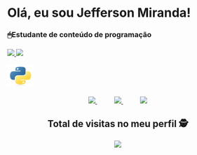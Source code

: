 ### 
<h1>Olá, eu sou Jefferson Miranda!</h1>
<h3>🖱Estudante de conteúdo de programação</h3>

###
<div align="left">
  <a href="https://github.com/Jefferson472">
   <img height="160em" src="https://github-readme-stats.vercel.app/api/top-langs/?username=Jefferson472&layout=compact&langs_count=7&theme=dracula"/>
   <img height="160em" src="https://github-readme-stats.vercel.app/api?username=jefferson472&show_icons=true&theme=dracula&include_all_commits=true&count_private=true"/>
   </div>

  <div style="display: inline_block"><br>
  <img align="center" alt="Jefferson-Python" height="50" width="60" src="https://raw.githubusercontent.com/devicons/devicon/master/icons/python/python-original.svg">
    </div>

  ### 
<div align="center"> 
  
  <a href="https://www.linkedin.com/in/jefferson-miranda-64b61bb9/" target="_blank"><img src="https://img.shields.io/badge/-LinkedIn-%230077B5?style=for-the-badge&logo=linkedin&logoColor=white" target="_blank">
  </a>
  &nbsp;&nbsp;&nbsp;&nbsp;&nbsp;&nbsp;&nbsp;&nbsp;&nbsp;
  <a href="https://github.com/teteusAraujo"><img  src="https://img.shields.io/badge/github-%23100000.svg?&style=for-the-badge&logo=github&logoColor=white&link=mailto:https://github.com/jefferson472">
  </a>
  &nbsp;&nbsp;&nbsp;&nbsp;&nbsp;&nbsp;&nbsp;&nbsp;&nbsp;
  <a href ="mailto:jefferson472@hotmail.com"><img src="https://img.shields.io/badge/Microsoft_Outlook-0078D4?style=for-the-badge&logo=microsoft-outlook&logoColor=white">
  </a>
  
  ###
  ## Total de visitas no meu perfil :detective: <br>
 <p align="center"> 
   <img alingn="center" src="https://profile-counter.glitch.me/jefferson472/count.svg" />
 </p>
